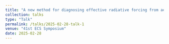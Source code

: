 ```yaml
---
title: "A new method for diagnosing effective radiative forcing from aerosol-cloud interactions in global climate models"
collection: talks
type: "Talk"
permalink: /talks/2025-02-28-talk-1
venue: "41st ECS Symposium"
date: 2025-02-28
---
```


